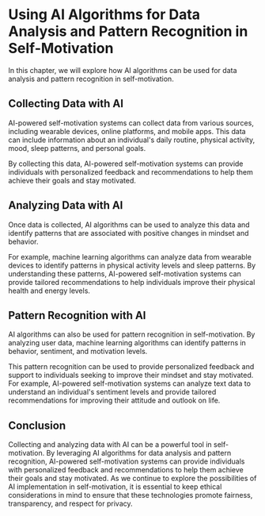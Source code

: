 Using AI Algorithms for Data Analysis and Pattern Recognition in Self-Motivation
======================================================================================================================================================

In this chapter, we will explore how AI algorithms can be used for data analysis and pattern recognition in self-motivation.

Collecting Data with AI
-----------------------

AI-powered self-motivation systems can collect data from various sources, including wearable devices, online platforms, and mobile apps. This data can include information about an individual's daily routine, physical activity, mood, sleep patterns, and personal goals.

By collecting this data, AI-powered self-motivation systems can provide individuals with personalized feedback and recommendations to help them achieve their goals and stay motivated.

Analyzing Data with AI
----------------------

Once data is collected, AI algorithms can be used to analyze this data and identify patterns that are associated with positive changes in mindset and behavior.

For example, machine learning algorithms can analyze data from wearable devices to identify patterns in physical activity levels and sleep patterns. By understanding these patterns, AI-powered self-motivation systems can provide tailored recommendations to help individuals improve their physical health and energy levels.

Pattern Recognition with AI
---------------------------

AI algorithms can also be used for pattern recognition in self-motivation. By analyzing user data, machine learning algorithms can identify patterns in behavior, sentiment, and motivation levels.

This pattern recognition can be used to provide personalized feedback and support to individuals seeking to improve their mindset and stay motivated. For example, AI-powered self-motivation systems can analyze text data to understand an individual's sentiment levels and provide tailored recommendations for improving their attitude and outlook on life.

Conclusion
----------

Collecting and analyzing data with AI can be a powerful tool in self-motivation. By leveraging AI algorithms for data analysis and pattern recognition, AI-powered self-motivation systems can provide individuals with personalized feedback and recommendations to help them achieve their goals and stay motivated. As we continue to explore the possibilities of AI implementation in self-motivation, it is essential to keep ethical considerations in mind to ensure that these technologies promote fairness, transparency, and respect for privacy.

